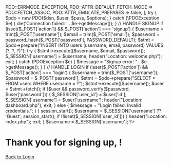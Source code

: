 <?php
session_start();

// DB CONFIGURATION
$host = 'localhost';
$db = 'user_auth';
$user = 'your_db_user';
$pass = 'your_db_password';
$charset = 'utf8mb4';

// CONNECT TO DB
$dsn = "mysql:host=$host;dbname=$db;charset=$charset";
$options = [
    PDO::ATTR_ERRMODE            => PDO::ERRMODE_EXCEPTION,
    PDO::ATTR_DEFAULT_FETCH_MODE => PDO::FETCH_ASSOC,
    PDO::ATTR_EMULATE_PREPARES   => false,
];
try {
    $pdo = new PDO($dsn, $user, $pass, $options);
} catch (\PDOException $e) {
    die('Connection failed: ' . $e->getMessage());
}

// HANDLE SIGNUP
if (isset($_POST['action']) && $_POST['action'] === 'signup') {
    $username = trim($_POST['username']);
    $email = trim($_POST['email']);
    $password = password_hash($_POST['password'], PASSWORD_DEFAULT);

    $stmt = $pdo->prepare("INSERT INTO users (username, email, password) VALUES (?, ?, ?)");
    try {
        $stmt->execute([$username, $email, $password]);
        $_SESSION['username'] = $username;
        header("Location: welcome.php");
        exit;
    } catch (PDOException $e) {
        $message = "Signup error: " . $e->getMessage();
    }
}

// HANDLE LOGIN
if (isset($_POST['action']) && $_POST['action'] === 'login') {
    $username = trim($_POST['username']);
    $password = $_POST['password'];

    $stmt = $pdo->prepare("SELECT * FROM users WHERE username = ?");
    $stmt->execute([$username]);
    $user = $stmt->fetch();

    if ($user && password_verify($password, $user['password'])) {
        $_SESSION['user_id'] = $user['id'];
        $_SESSION['username'] = $user['username'];
        header("Location: dashboard.php");
        exit;
    } else {
        $message = "Login failed. Invalid credentials.";
    }
}

session_start();
$username = $_SESSION['username'] ?? 'Guest';

session_start();
if (!isset($_SESSION['user_id'])) {
    header("Location: index.php");
    exit;
}
$username = $_SESSION['username'];
?>

<!DOCTYPE html>
<html>
<head>
    <title>Welcome</title>
</head>
<body>
    <h1>Thank you for signing up, <?php echo htmlspecialchars($username); ?>!</h1>
    <a href="login .php">Back to Login</a>
</body>
</html>
